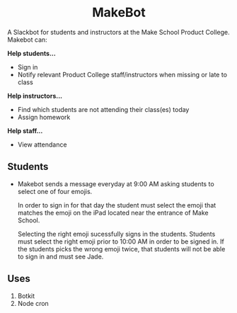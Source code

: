 <h1 align="center">
    <br>
    MakeBot
    <br>
</h1>

A Slackbot for students and instructors at the Make School Product
College. Makebot can: 

**Help students...**
- Sign in
- Notify relevant Product College staff/instructors when missing 
  or late to class

**Help instructors...**
- Find which students are not attending their class(es) today
- Assign homework

**Help staff...**
- View attendance

## Students
* Makebot sends a message  everyday at 9:00 AM asking students to
  select one of four emojis.

  In order to sign in for that day the student must select the
  emoji that matches the emoji on the iPad located near the
  entrance of Make School.
  
  Selecting the right emoji sucessfully signs in the students.
  Students must select the right emoji prior to 10:00 AM in order
  to be signed in. If the students picks the wrong emoji twice, 
  that students will not be able to sign in and must see Jade.

## Uses
1. Botkit
2. Node cron

